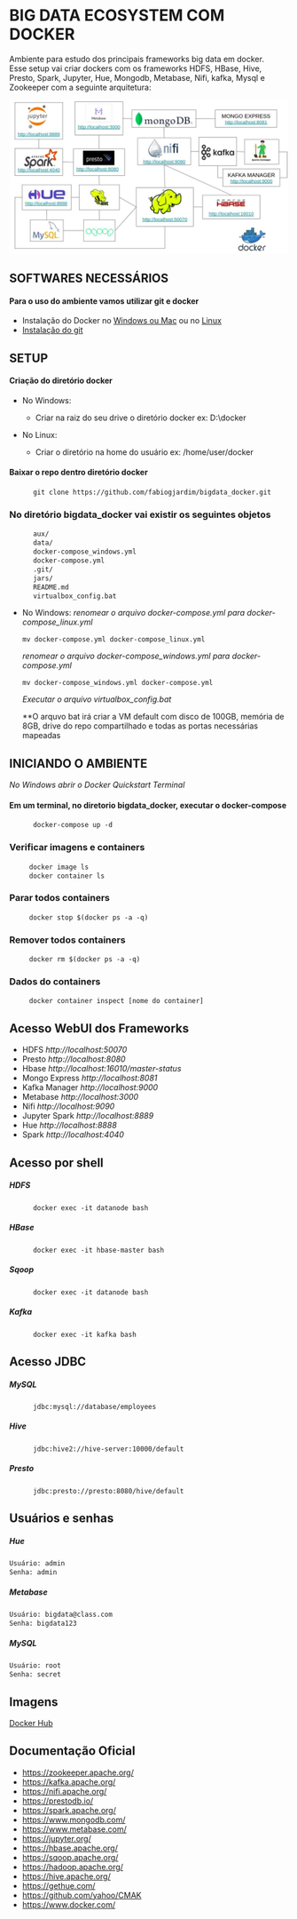 
# BIG DATA ECOSYSTEM COM DOCKER

Ambiente para estudo dos principais frameworks big data em docker.
<br> Esse setup vai criar dockers com os frameworks HDFS, HBase, Hive, Presto, Spark, Jupyter, Hue, Mongodb, Metabase, Nifi, kafka, Mysql e Zookeeper com a seguinte arquitetura:
<br>  

![Ecossistema](ecosystem.jpeg)

## SOFTWARES NECESSÁRIOS
#### Para o uso do ambiente vamos utilizar git e docker
   * Instalação do Docker no [Windows ou Mac](https://docs.docker.com/toolbox/overview/) ou no [Linux](https://docs.docker.com/install/linux/docker-ce/ubuntu/)
   *  [Instalação do git](https://git-scm.com/book/pt-br/v2/Come%C3%A7ando-Instalando-o-Git)

## SETUP

#### Criação do diretório docker
   *  No Windows:
      *  Criar na raiz do seu drive o diretório docker
         ex: D:\docker
          
   * No Linux:
      * Criar o diretório na home do usuário
        ex: /home/user/docker

#### Baixar o repo dentro diretório docker
          git clone https://github.com/fabiogjardim/bigdata_docker.git

### No diretório bigdata_docker vai existir os seguintes objetos

          aux/
          data/
          docker-compose_windows.yml
          docker-compose.yml
          .git/
          jars/
          README.md
          virtualbox_config.bat

   *  No Windows:
      *renomear o arquivo docker-compose.yml para docker-compose_linux.yml*
                  
          mv docker-compose.yml docker-compose_linux.yml
        
      *renomear o arquivo docker-compose_windows.yml para docker-compose.yml*
       
          mv docker-compose_windows.yml docker-compose.yml
      *Executar o arquivo virtualbox_config.bat*
      
         **O arquvo bat irá criar a VM default com disco de 100GB, memória de 8GB, drive do repo compartilhado e todas as portas necessárias mapeadas  

## INICIANDO O AMBIENTE
   
  *No Windows abrir o Docker Quickstart Terminal*

#### Em um terminal, no diretorio bigdata_docker, executar o docker-compose
          docker-compose up -d
        
### Verificar imagens e containers
 
         docker image ls
         docker container ls

### Parar todos containers
         docker stop $(docker ps -a -q)
         
### Remover todos containers
         docker rm $(docker ps -a -q)
         
### Dados do containers
         docker container inspect [nome do container]

## Acesso WebUI dos Frameworks
 
* HDFS *http://localhost:50070*
* Presto *http://localhost:8080*
* Hbase *http://localhost:16010/master-status*
* Mongo Express *http://localhost:8081*
* Kafka Manager *http://localhost:9000*
* Metabase *http://localhost:3000*
* Nifi *http://localhost:9090*
* Jupyter Spark *http://localhost:8889*
* Hue *http://localhost:8888*
* Spark *http://localhost:4040*

## Acesso por shell

   ##### HDFS

          docker exec -it datanode bash

   ##### HBase

          docker exec -it hbase-master bash

   ##### Sqoop

          docker exec -it datanode bash
        
   ##### Kafka

          docker exec -it kafka bash

## Acesso JDBC

   ##### MySQL
          jdbc:mysql://database/employees

   ##### Hive

          jdbc:hive2://hive-server:10000/default

   ##### Presto

          jdbc:presto://presto:8080/hive/default

## Usuários e senhas

   ##### Hue
    Usuário: admin
    Senha: admin

   ##### Metabase
    Usuário: bigdata@class.com
    Senha: bigdata123 

   ##### MySQL
    Usuário: root
    Senha: secret

## Imagens   

[Docker Hub](https://hub.docker.com/u/fjardim)

## Documentação Oficial

* https://zookeeper.apache.org/
* https://kafka.apache.org/
* https://nifi.apache.org/
* https://prestodb.io/
* https://spark.apache.org/
* https://www.mongodb.com/
* https://www.metabase.com/
* https://jupyter.org/
* https://hbase.apache.org/
* https://sqoop.apache.org/
* https://hadoop.apache.org/
* https://hive.apache.org/
* https://gethue.com/
* https://github.com/yahoo/CMAK
* https://www.docker.com/
